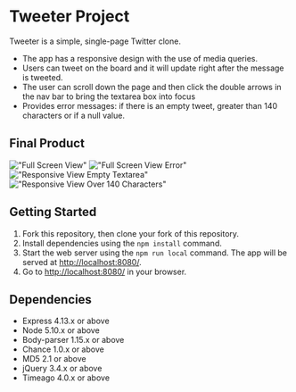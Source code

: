 # Tweeter Project

Tweeter is a simple, single-page Twitter clone.  
- The app has a responsive design with the use of media queries.  
- Users can tweet on the board and it will update right after the message is tweeted.  
- The user can scroll down the page and then click the double arrows in the nav bar to bring the textarea box into focus
- Provides error messages: if there is an empty tweet, greater than 140 characters or if a null value.  

## Final Product


!["Full Screen View"](https://github.com/nsagias/tinyapp/blob/master/docs/full-screen.png)
!["Full Screen View Error"](https://github.com/nsagias/tinyapp/blob/master/docs/full-screen-error.png)
!["Responsive View Empty Textarea"](https://github.com/nsagias/tinyapp/blob/master/docs/responsive-error-empty.png)
!["Responsive View Over 140 Characters"](https://github.com/nsagias/tinyapp/blob/master/docs/responsive-error-140.png)



## Getting Started

1. Fork this repository, then clone your fork of this repository.
2. Install dependencies using the `npm install` command.
3. Start the web server using the `npm run local` command. The app will be served at <http://localhost:8080/>.
4. Go to <http://localhost:8080/> in your browser.

## Dependencies

- Express 4.13.x or above
- Node 5.10.x or above
- Body-parser 1.15.x or above
- Chance 1.0.x or above
- MD5 2.1 or above
- jQuery 3.4.x or above
- Timeago 4.0.x or above


